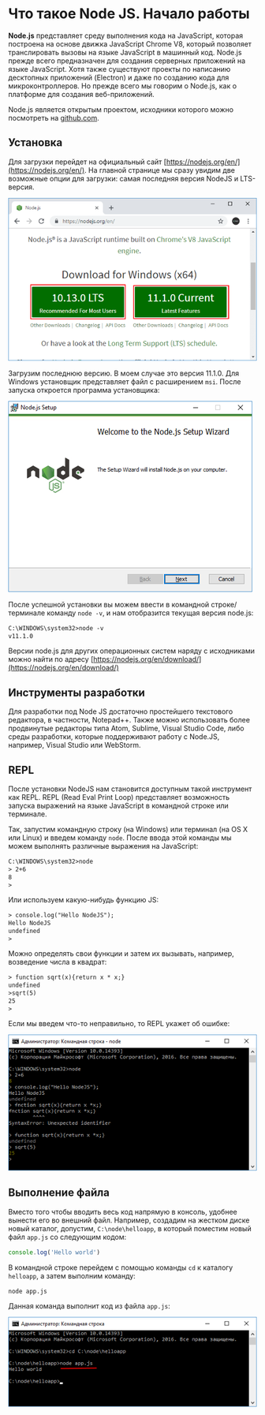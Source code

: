# Что такое Node JS. Начало работы

**Node.js** представляет среду выполнения кода на JavaScript, которая построена на основе движка JavaScript Chrome V8, который позволяет транслировать вызовы на языке JavaScript в машинный код. Node.js прежде всего предназначен для создания серверных приложений на языке JavaScript. Хотя также существуют проекты по написанию десктопных приложений (Electron) и даже по созданию кода для микроконтроллеров. Но прежде всего мы говорим о Node.js, как о платформе для создания веб-приложений.

Node.js является открытым проектом, исходники которого можно посмотреть на [github.com](https://github.com/nodejs).

## Установка

Для загрузки перейдет на официальный сайт [https://nodejs.org/en/](https://nodejs.org/en/). На главной странице мы сразу увидим две возможные опции для загрузки: самая последняя версия NodeJS и LTS-версия.

![Установка Node.js](1.1.png)

Загрузим последнюю версию. В моем случае это версия 11.1.0. Для Windows установщик представляет файл с расширением `msi`. После запуска откроется программа установщика:

![Установка Node.js](1.2.png)

После успешной установки вы можем ввести в командной строке/терминале команду `node -v`, и нам отобразится текущая версия node.js:

```
C:\WINDOWS\system32>node -v
v11.1.0
```

Версии node.js для других операционных систем наряду с исходниками можно найти по адресу [https://nodejs.org/en/download/](https://nodejs.org/en/download/)

## Инструменты разработки

Для разработки под Node JS достаточно простейшего текстового редактора, в частности, Notepad++. Также можно использовать более продвинутые редакторы типа Atom, Sublime, Visual Studio Code, либо среды разработки, которые поддерживают работу с Node.JS, например, Visual Studio или WebStorm.

## REPL

После установки NodeJS нам становится доступным такой инструмент как REPL. REPL (Read Eval Print Loop) представляет возможность запуска выражений на языке JavaScript в командной строке или терминале.

Так, запустим командную строку (на Windows) или терминал (на OS X или Linux) и введем команду `node`. После ввода этой команды мы можем выполнять различные выражения на JavaScript:

```
C:\WINDOWS\system32>node
> 2+6
8
>
```

Или используем какую-нибудь функцию JS:

```
> console.log("Hello NodeJS");
Hello NodeJS
undefined
>
```

Можно определять свои функции и затем их вызывать, например, возведение числа в квадрат:

```
> function sqrt(x){return x * x;}
undefined
>sqrt(5)
25
>
```

Если мы введем что-то неправильно, то REPL укажет об ошибке:

![Консоль](1.5.png)

## Выполнение файла

Вместо того чтобы вводить весь код напрямую в консоль, удобнее вынести его во внешний файл. Например, создадим на жестком диске новый каталог, допустим, `C:\node\helloapp`, в который поместим новый файл `app.js` со следующим кодом:

```js
console.log('Hello world')
```

В командной строке перейдем с помощью команды `cd` к каталогу `helloapp`, а затем выполним команду:

```
node app.js
```

Данная команда выполнит код из файла `app.js`:

![Консоль](1.6.png)
